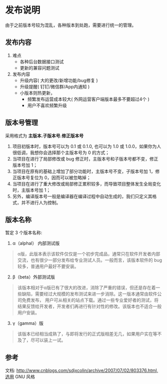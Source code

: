 # 发布说明
由于之前版本号较为混乱，各种版本到处跑，需要进行统一的管理。

## 发布内容
1. 难点
   + 各种后台数据接口测试
   + 更新的兼容问题测试
2. 发布内容
    * 升级内容( 大的更改/新增功能/bug修复 )
    * 升级提醒( 钉钉/微信群/App内通知 )
    * 小版本则热更新，
      + 频繁发布运营成本较大( 外网运营客户端版本最多不要超过4个 )
      + 用户不喜欢频繁升级

## 版本号管理
采用格式为 **主版本.子版本号.修正版本号**
1. 项目初版本时，版本号可以为 0.1 或 0.1.0, 也可以为 1.0 或 1.0.0，如果你为人很低调，我想你会选择那个主版本号为 0 的方式；
2. 当项目在进行了局部修改或 bug 修正时，主版本号和子版本号都不变，修正版本号加 1；
3. 当项目在原有的基础上增加了部分功能时，主版本号不变，子版本号加 1，修正版本号复位为 0，因而可以被忽略掉；
4. 当项目在进行了重大修改或局部修正累积较多，而导致项目整体发生全局变化时，主版本号加 1；
5. 另外，编译版本号一般是编译器在编译过程中自动生成的，我们只定义其格式，并不进行人为控制。 

## 版本名称
暂定 3 个版本名称:
1. α（alphal） 内部测试版
  > α版，此版本表示该软件仅仅是一个初步完成品，通常只在软件开发者内部交流，也有很少一部分发布给专业测试人员。一般而言，该版本软件的 bug 较多，普通用户最好不要安装。
2. β（beta）外部测试版
  > 该版本相对于α版已有了很大的改进，消除了严重的错误，但还是存在着一些缺陷，需要经过大规模的发布测试来进一步消除。这一版本通常由软件公司免费发布，
    用户可从相关的站点下载。通过一些专业爱好者的测试，将结果反馈给开发者，开发者们再进行有针对性的修改。该版本也不适合一般用户安装。
3. γ（gamma）版
  > 该版本已经相当成熟了，与即将发行的正式版相差无几，如果用户实在等不及了，尽可以装上一试。

## 参考
文档: http://www.cnblogs.com/sdjxcolin/archive/2007/07/02/803376.html,选用 GNU 风格  